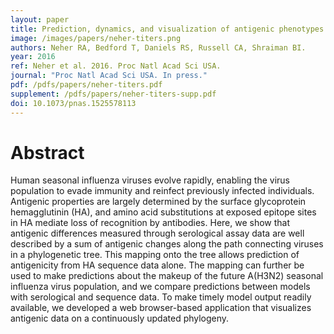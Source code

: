 ```yaml
---
layout: paper
title: Prediction, dynamics, and visualization of antigenic phenotypes of seasonal influenza viruses
image: /images/papers/neher-titers.png
authors: Neher RA, Bedford T, Daniels RS, Russell CA, Shraiman BI.
year: 2016
ref: Neher et al. 2016. Proc Natl Acad Sci USA.
journal: "Proc Natl Acad Sci USA. In press."
pdf: /pdfs/papers/neher-titers.pdf
supplement: /pdfs/papers/neher-titers-supp.pdf
doi: 10.1073/pnas.1525578113
---
```


# Abstract

Human seasonal influenza viruses evolve rapidly, enabling the virus population to evade immunity and reinfect previously infected individuals. Antigenic properties are largely determined by the surface glycoprotein hemagglutinin (HA), and amino acid substitutions at exposed epitope sites in HA mediate loss of recognition by antibodies. Here, we show that antigenic differences measured through serological assay data are well described by a sum of antigenic changes along the path connecting viruses in a phylogenetic tree. This mapping onto the tree allows prediction of antigenicity from HA sequence data alone. The mapping can further be used to make predictions about the makeup of the future A(H3N2) seasonal influenza virus population, and we compare predictions between models with serological and sequence data. To make timely model output readily available, we developed a web browser-based application that visualizes antigenic data on a continuously updated phylogeny.
